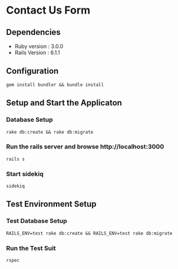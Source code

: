 # Contact Us Form
## Dependencies
* Ruby version : 3.0.0
* Rails Version : 6.1.1
## Configuration
```gem install bundler && bundle install```
## Setup and Start the Applicaton
### Database Setup
```rake db:create && rake db:migrate```
### Run the rails server and browse http://localhost:3000
```rails s```
### Start sidekiq
```sidekiq```
## Test Environment Setup
### Test Database Setup
```RAILS_ENV=test rake db:create && RAILS_ENV=test rake db:migrate```
### Run the Test Suit
```rspec```
